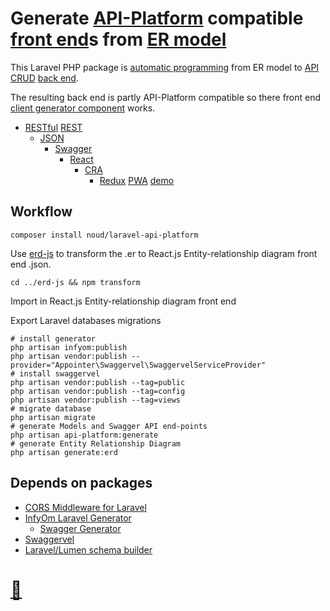 # Generate [API-Platform](http://api-platform.com) compatible [front end](http://en.wikipedia.org/wiki/Front_end_and_back_end)s from [ER model](http://en.wikipedia.org/wiki/Entity%E2%80%93relationship_model)

This Laravel PHP package is [automatic programming](http://en.wikipedia.org/wiki/Automatic_programming) from ER model to [API](http://en.wikipedia.org/wiki/API) [CRUD](http://en.wikipedia.org/wiki/Create,_read,_update_and_delete) [back end](http://en.wikipedia.org/wiki/Front_end_and_back_end).

The resulting back end is partly API-Platform compatible so there front end [client generator component](http://api-platform.com/docs/client-generator) works.

* [RESTful](http://en.wikipedia.org/wiki/Representational_state_transfer) [REST](http://en.wikipedia.org/wiki/REST)
    * [JSON](http://en.wikipedia.org/wiki/JSON)
        * [Swagger](http://swagger.io)
            * [React](http://reactjs.org)
                * [CRA](http://create-react-app.dev)
                    <!-- - [React-Admin](http://marmelab.com/react-admin) [example](http://github.com/noud/react-admin-openapi/blob/master/README.md) -->
                    - [Redux](http://redux.js.org) [PWA](http://en.wikipedia.org/wiki/Progressive_web_applications) [demo](http://github.com/noud/react-swagger-laravel-api-platform-demo)
                <!-- - [Next.js](http://nextjs.org) [Express](http://expressjs.com) [front end example](http://github.com/noud/react-next-express-openapi/blob/master/README.md) -->
            <!-- - [Vue.js](http://vuejs.org) [Single-page application (SPA)](http://en.wikipedia.org/wiki/Single-page_application), [web application or site example](http://github.com/noud/vue-openapi/blob/master/README.md) -->

## Workflow

```
composer install noud/laravel-api-platform
```

Use [erd-js](https://github.com/noud/erd-js) to transform the .er to React.js Entity-relationship diagram front end .json.
```
cd ../erd-js && npm transform
```

Import in React.js Entity-relationship diagram front end

Export Laravel databases migrations

```
# install generator
php artisan infyom:publish
php artisan vendor:publish --provider="Appointer\Swaggervel\SwaggervelServiceProvider"
# install swaggervel
php artisan vendor:publish --tag=public
php artisan vendor:publish --tag=config
php artisan vendor:publish --tag=views
# migrate database
php artisan migrate
# generate Models and Swagger API end-points
php artisan api-platform:generate
# generate Entity Relationship Diagram
php artisan generate:erd
```

## Depends on packages

* [CORS Middleware for Laravel](https://github.com/fruitcake/laravel-cors)
* [InfyOm Laravel Generator](http://github.com/infyomlabs/laravel-generator)
    * [Swagger Generator](http://github.com/infyomlabs/swagger-generator)
* [Swaggervel](http://github.com/appointer/swaggervel)
* [Laravel/Lumen schema builder](http://github.com/Agontuk/schema-builder)

# [📁](http://github.com/noud)